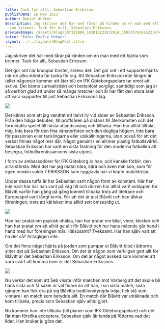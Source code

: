 ```yaml
---
title: Tack för allt, Sebastian Eriksson
publishDate: 16 Nov 2023
author: Daniel Andrén
description: Jag skriver det här med tårar på kinden om en man med ett hjärta
  som brinner. Tack för allt, Sebastian Eriksson.
previewImage: /assets/blog/307115889_502013221932814_1595457616652334746_n-1-.jpeg
intro: "Foto: Emelie Hübner"
layout: ../../layouts/BlogPost.astro
---
```

Jag skriver det här med tårar på kinden om en man med ett hjärta som brinner. Tack för allt, Sebastian Eriksson.

Det gör ont när knoppar brister, skrevs det. Det gör ont i ett supporterhjärta när de allra största får tacka för sig. Att Sebastian Eriksson inte längre är (eller någonsin kommer att åter bli) en IFK Göteborgspelare tar emot att skriva. Det känns surrealistiskt och bottenlöst sorgligt, samtidigt som jag är så oerhört glad att under så många matcher och år har fått den stora äran att vara supporter till just Sebastian Erikssons lag. 

![](/assets/blog/312157872_533687892098680_4809734499118826472_n.jpg)

Det känns som att jag vandrat ett halvt liv vid sidan av Sebastian Eriksson. Från den tidiga debuten, till proffsåren på distans till återkomsten och det formidabla spelet till nästa utlandssväng och tillbaka. Han har alltid tilltalat mig. Inte bara för den fina vänsterfoten och den dugliga högern. Inte bara för passionen eller tacklingarna eller utskällningarna, utan också för att det verkat finnas något mer där. Något genuint i en alltmer plastig fotbollsvärld. Sebastian Eriksson har varit en sista fästning för den moderna fotbollen att besegra, fotbollsrenässansens sista utpost. 

I form av ambassadörer för IFK Göteborg är han, och kanske förblir, den allra största. Med det har jag matat nära, kära och även min son, som för egen maskin valde 7 ERIKSSON som ryggtavla när vi köpte matchtröjor. 

Under dessa tuffa år har Sebastian varit någon form av konstant. När han inte varit här har han varit på väg hit och dörren har alltid varit vidöppen för Blåvitt varför han gång på gång kommit tillbaka trots att titelrace och Europaspel varit långt borta. För att det är just Blåvitt och han älskar föreningen, trots att kärleken inte alltid sett ömsesidig ut. 

![](/assets/blog/317575099_149334201183788_2298528759472121366_n.jpeg)

Han har pratat om psykisk ohälsa, han har pratat om bilar, viner, klockor och han har pratat om att alltid ge allt för Blåvitt och hur hans mående går hand i hand med hur föreningen mår. Hälsosamt? Tveksamt. Har han själv valt att ha det så? Antagligen inte. 

Om det finns något hjärta på jorden som pumpar ut Blåvitt blod i ådrorna sitter det på Sebastian Eriksson. Om det är någon som verkligen gett allt för Blåvitt är det Sebastian Eriksson. Om det är något avsked som kommer att vara svårt att komma över är det Sebastian Erikssons. 

![](/assets/blog/400744105_829209385879861_1932986715442735695_n.jpg)

Nu verkar det som att Seb visste inför matchen mot Varberg att det skulle bli hans sista och få saker är väl finare än att han, i sin sista match, sista gången han fick dra på sig Blåvitts traditionstyngda tröja, fick stå som vinnare i en match som betydde allt. En match där Blåvitt var uträknade och kom tillbaka, precis som Sebastian själv alltid gjort. 

Nu kommer han inte tillbaka (till planen som IFK Göteborgspelare) och det får man försöka acceptera. Sebastian själv lär landa på fötterna vad det lider. Han brukar ju göra det.